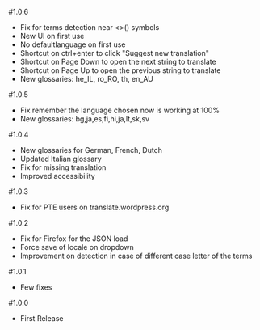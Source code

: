 #1.0.6
* Fix for terms detection near <>() symbols
* New UI on first use
* No defaultlanguage on first use
* Shortcut on ctrl+enter to click "Suggest new translation"
* Shortcut on Page Down to open the next string to translate
* Shortcut on Page Up to open the previous string to translate
* New glossaries: he_IL, ro_RO, th, en_AU

#1.0.5
* Fix remember the language chosen now is working at 100%
* New glossaries: bg,ja,es,fi,hi,ja,lt,sk,sv

#1.0.4
* New glossaries for German, French, Dutch
* Updated Italian glossary
* Fix for missing translation
* Improved accessibility

#1.0.3
* Fix for PTE users on translate.wordpress.org

#1.0.2
* Fix for Firefox for the JSON load
* Force save of locale on dropdown
* Improvement on detection in case of different case letter of the terms

#1.0.1
* Few fixes

#1.0.0
* First Release